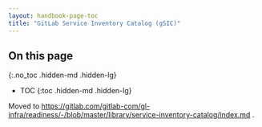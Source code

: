 ```yaml
---
layout: handbook-page-toc
title: "GitLab Service Inventory Catalog (gSIC)"
---
```


## On this page
{:.no_toc .hidden-md .hidden-lg}

- TOC
{:toc .hidden-md .hidden-lg}


Moved to https://gitlab.com/gitlab-com/gl-infra/readiness/-/blob/master/library/service-inventory-catalog/index.md .
